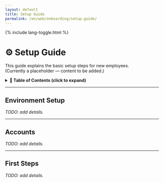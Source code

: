 ```yaml
---
layout: default
title: Setup Guide
permalink: /en/web/onboarding/setup-guide/
---
```


<link rel="stylesheet" href="{{ '/assets/css/custom.css' | relative_url }}">
{% include lang-toggle.html %}

# ⚙️ Setup Guide

This guide explains the basic setup steps for new employees.  
(Currently a placeholder — content to be added.)

<details markdown="1">
  <summary><strong>📑 Table of Contents (click to expand)</strong></summary>

- [Environment Setup](#environment-setup)
- [Accounts](#accounts)
- [First Steps](#first-steps)

</details>

---

## Environment Setup

_TODO: add details._

---

## Accounts

_TODO: add details._

---

## First Steps

_TODO: add details._
